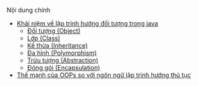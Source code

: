 <div class="goto-wrapper mom_list">
<p>Nội dung chính </p>
<ul id="go-to-detail">
<li class="list-goto-1">
<a href="#goto-h2-1">Khái niệm về lập trình hướng đối tượng trong java</a>
<ul>
<li><a href="#goto-h3-1">Đối tượng (Object)</a></li><li><a href="#goto-h3-2">Lớp (Class)</a></li><li><a href="#goto-h3-3">Kế thừa (Inheritance)</a></li><li><a href="#goto-h3-4">Đa hình (Polymorphism)</a></li><li><a href="#goto-h3-5">Trừu tượng (Abstraction)</a></li><li><a href="#goto-h3-6">Đóng gói (Encapsulation)</a></li></ul>
</li>
<li class="list-goto-2">
<a href="#goto-h2-2">Thế mạnh của OOPs so với ngôn ngữ lập trình hướng thủ tục</a>
</li>
</ul>
</div>
